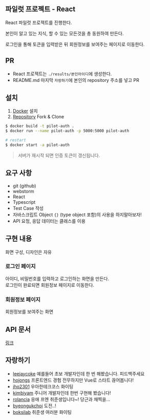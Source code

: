 ## 파일럿 프로젝트 - React

React 파일럿 프로젝트를 진행한다.

본인이 알고 있는 지식, 할 수 있는 모든것을 총 동원하여 만든다.

로그인을 통해 토큰을 입력받은 뒤 회원정보를 보여주는 페이지로 이동한다.

## PR

- React 프로젝트는 `./results/본인아이디`에 생성한다.
- README.md 마지막 `자랑하기`에 본인의 repository 주소를 넣고 PR

## 설치

1. [Docker](https://www.docker.com/) 설치
2. [Repository](https://github.com/leejaycoke/pilot-auth) Fork & Clone

```bash
$ docker build -t pilot-auth .
$ docker run --name pilot-auth -p 5000:5000 pilot-auth

# restart
$ docker start -a pilot-auth
```

> 서버가 재시작 되면 인증 토큰이 갱신됩니다.

## 요구 사항

- git (github)
- webstorm
- React
- Typescript
- Test Case 작성
- 자바스크립트 Object `{}` (type object 포함)의 사용을 하지말아보자!
- API 요청, 응답 데이터는 클래스를 이용

## 구현 내용

화면 구성, 디자인은 자유

### 로그인 페이지

아이디, 비밀번호를 입력하고 로그인하는 화면을 만든다.  
로그인이 완료되면 회원정보 페이지로 이동한다.

### 회원정보 페이지

회원정보를 보여주는 화면

## API 문서

[링크](https://github.com/leejaycoke/pilot-react/blob/master/API.md)

## 자랑하기

- [leejaycoke](https://github.com/leejaycoke/pilot-react/tree/main/results/hodolman) 예를들어 초보 개발자인데 한 번 해봤습니다. 피드백주세요
- [hojongs](https://github.com/leejaycoke/pilot-react/tree/main/results/hojongs) 프론트엔드 경험 전무하지만 Vue로 스타트 끊어봅니다!
- [jho2301](https://github.com/leejaycoke/pilot-react/tree/main/results/jho2301) 우아한테크코스 화이팅
- [kimbiyam](https://github.com/leejaycoke/pilot-react/tree/main/results/kimbiyam) 주니어 개발자인데 한번 구현해 봤습니다!
- [rolancia](https://github.com/leejaycoke/pilot-react/tree/main/results/rolancia) 응애 프엔 취준생입니다~! 당근과 채찍을...
- [byeongukchoi](https://github.com/leejaycoke/pilot-react/tree/main/results/byeongukchoi) 도전..!
- [boksilab](https://github.com/boksilab/pilot-react/tree/main/results/boksilab) 취준생 여러분 화이팅

